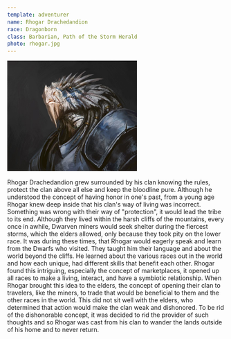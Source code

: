 ```yaml
---
template: adventurer
name: Rhogar Drachedandion
race: Dragonborn
class: Barbarian, Path of the Storm Herald
photo: rhogar.jpg
---
```


<img src="./rhogar.jpg" alt="Rhogar" class="align-left" style="max-width: 300px;"/>

Rhogar Drachedandion grew surrounded by his clan knowing the rules, protect the clan above all else and keep the bloodline pure. Although he understood the concept of having honor in one's past, from a young age Rhogar knew deep inside that his clan's way of living was incorrect. Something was wrong with their way of "protection", it would lead the tribe to its end. Although they lived within the harsh cliffs of the mountains, every once in awhile, Dwarven miners would seek shelter during the fiercest storms, which the elders allowed, only because they took pity on the lower race. It was during these times, that Rhogar would eagerly speak and learn from the Dwarfs who visited. They taught him their language and about the world beyond the cliffs. He learned about the various races out in the world and how each unique, had different skills that benefit each other. Rhogar found this intriguing, especially the concept of marketplaces, it opened up all races to make a living, interact, and have a symbiotic relationship. When Rhogar brought this idea to the elders, the concept of opening their clan to travelers, like the miners, to trade that would be beneficial to them and the other races in the world. This did not sit well with the elders, who determined that action would make the clan weak and dishonored. To be rid of the dishonorable concept, it was decided to rid the provider of such thoughts and so Rhogar was cast from his clan to wander the lands outside of his home and to never return.
